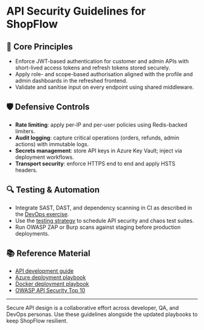 # API Security Guidelines for ShopFlow

## 🔐 Core Principles

- Enforce JWT-based authentication for customer and admin APIs with short-lived access tokens and refresh tokens stored securely.
- Apply role- and scope-based authorisation aligned with the profile and admin dashboards in the refreshed frontend.
- Validate and sanitise input on every endpoint using shared middleware.

## 🛡️ Defensive Controls

- **Rate limiting**: apply per-IP and per-user policies using Redis-backed limiters.
- **Audit logging**: capture critical operations (orders, refunds, admin actions) with immutable logs.
- **Secrets management**: store API keys in Azure Key Vault; inject via deployment workflows.
- **Transport security**: enforce HTTPS end to end and apply HSTS headers.

## 🔍 Testing & Automation

- Integrate SAST, DAST, and dependency scanning in CI as described in the [DevOps exercise](../personas/devops/exercise-1-ci-cd-pipeline.md).
- Use the [testing strategy](./testing/testing-strategy.md) to schedule API security and chaos test suites.
- Run OWASP ZAP or Burp scans against staging before production deployments.

## 📚 Reference Material

- [API development guide](./api-development-guide.md)
- [Azure deployment playbook](./deployment/azure-deployment.md)
- [Docker deployment playbook](./deployment/docker-deployment.md)
- [OWASP API Security Top 10](https://owasp.org/www-project-api-security/)

---

Secure API design is a collaborative effort across developer, QA, and DevOps personas. Use these guidelines alongside the updated playbooks to keep ShopFlow resilient.
